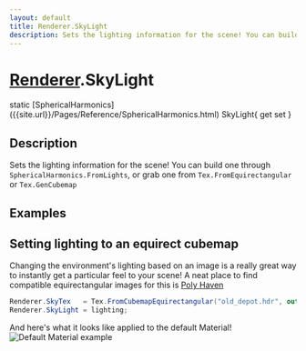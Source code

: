 ```yaml
---
layout: default
title: Renderer.SkyLight
description: Sets the lighting information for the scene! You can build one through SphericalHarmonics.FromLights, or grab one from Tex.FromEquirectangular or Tex.GenCubemap
---
```

# [Renderer]({{site.url}}/Pages/Reference/Renderer.html).SkyLight

<div class='signature' markdown='1'>
static [SphericalHarmonics]({{site.url}}/Pages/Reference/SphericalHarmonics.html) SkyLight{ get set }
</div>

## Description
Sets the lighting information for the scene! You can
build one through `SphericalHarmonics.FromLights`, or grab one
from `Tex.FromEquirectangular` or `Tex.GenCubemap`


## Examples

## Setting lighting to an equirect cubemap
Changing the environment's lighting based on an image is a really
great way to instantly get a particular feel to your scene! A neat
place to find compatible equirectangular images for this is
[Poly Haven](https://polyhaven.com/hdris)
```csharp
Renderer.SkyTex   = Tex.FromCubemapEquirectangular("old_depot.hdr", out SphericalHarmonics lighting);
Renderer.SkyLight = lighting;
```
And here's what it looks like applied to the default Material!
![Default Material example]({{site.screen_url}}/MaterialDefault.jpg)

